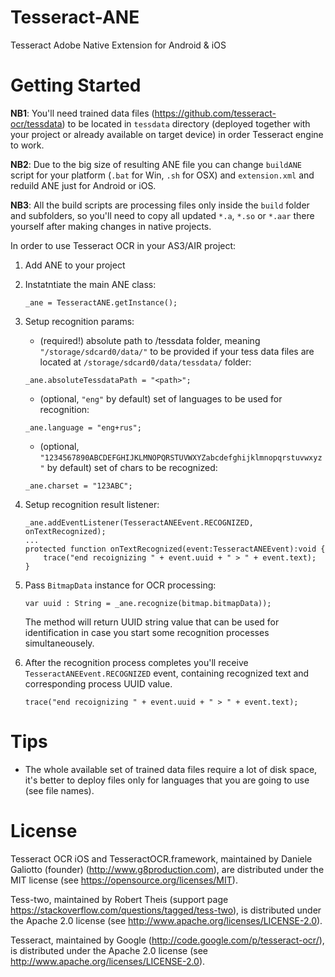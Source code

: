# Tesseract-ANE
Tesseract Adobe Native Extension for Android &amp; iOS

Getting Started
=================
**NB1**: You'll need trained data files (https://github.com/tesseract-ocr/tessdata) to be located in `tessdata` directory (deployed together with your project or already available on target device) in order Tesseract engine to work.

**NB2**: Due to the big size of resulting ANE file you can change `buildANE` script for your platform (`.bat` for Win, `.sh` for OSX) and `extension.xml` and reduild ANE just for Android or iOS.

**NB3**: All the build scripts are processing files only inside the `build` folder and subfolders, so you'll need to copy all updated `*.a`, `*.so` or `*.aar` there yourself after making changes in native projects.

In order to use Tesseract OCR in your AS3/AIR project:

1. Add ANE to your project

2. Instatntiate the main ANE class:

    ```
    _ane = TesseractANE.getInstance();
    ```
	
3. Setup recognition params:

    - (required!) absolute path to /tessdata folder, meaning `"/storage/sdcard0/data/"` to be provided if your tess data files are located at `/storage/sdcard0/data/tessdata/` folder:
    
    ```
    _ane.absoluteTessdataPath = "<path>"; 
    ```

    - (optional, `"eng"` by default) set of languages to be used for recognition:
        
    ```
    _ane.language = "eng+rus";
    ```

    - (optional, `"1234567890ABCDEFGHIJKLMNOPQRSTUVWXYZabcdefghijklmnopqrstuvwxyz"` by default) set of chars to be recognized:
        
    ```
    _ane.charset = "123ABC";
    ```

4. Setup recognition result listener:

    ```
    _ane.addEventListener(TesseractANEEvent.RECOGNIZED, onTextRecognized);
    ...
    protected function onTextRecognized(event:TesseractANEEvent):void {
        trace("end recoignizing " + event.uuid + " > " + event.text);
    }
    ```
	
5. Pass `BitmapData` instance for OCR processing:

    ```
    var uuid : String = _ane.recognize(bitmap.bitmapData));
    ```
	
   The method will return UUID string value that can be used for identification in case you start some recognition processes simultaneousely.
	
6. After the recognition process completes you'll receive `TesseractANEEvent.RECOGNIZED` event, containing recognized text and corresponding process UUID value.

    ```
    trace("end recoignizing " + event.uuid + " > " + event.text);
    ```
	
Tips
=================
* The whole available set of trained data files require a lot of disk space, it's better to deploy files only for languages that you are going to use (see file names).


License
=================

Tesseract OCR iOS and TesseractOCR.framework, maintained by Daniele Galiotto (founder) (http://www.g8production.com), are distributed under the MIT
license (see 
https://opensource.org/licenses/MIT).

Tess-two, maintained by Robert Theis (support page https://stackoverflow.com/questions/tagged/tess-two), is
distributed under the Apache 2.0 license (see 
http://www.apache.org/licenses/LICENSE-2.0).

Tesseract, maintained by Google (http://code.google.com/p/tesseract-ocr/), is
distributed under the Apache 2.0 license (see 
http://www.apache.org/licenses/LICENSE-2.0).
